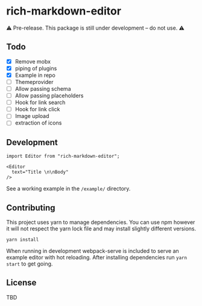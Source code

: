 # rich-markdown-editor

⚠️ Pre-release. This package is still under development – do not use. ⚠️

## Todo

- [x] Remove mobx
- [x] piping of plugins
- [x] Example in repo
- [ ] Themeprovider
- [ ] Allow passing schema
- [ ] Allow passing placeholders
- [ ] Hook for link search
- [ ] Hook for link click
- [ ] Image upload
- [ ] extraction of icons

## Development

```
import Editor from "rich-markdown-editor";

<Editor
  text="Title \n\nBody"
/>
```

See a working example in the `/example/` directory.

## Contributing

This project uses yarn to manage dependencies. You can use npm however it will not respect the yarn lock file and may install slightly different versions.

```
yarn install
```

When running in development webpack-serve is included to serve an example editor with hot reloading. After installing dependencies run `yarn start` to get going.

## License

TBD